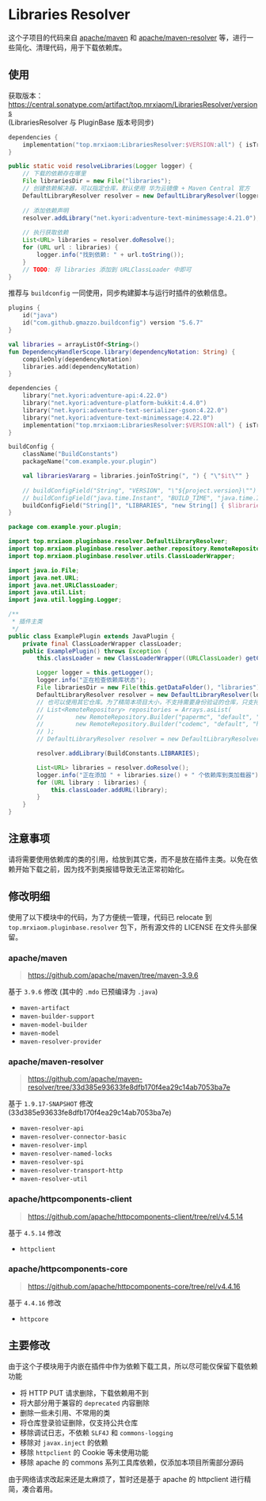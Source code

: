# Libraries Resolver

这个子项目的代码来自 [apache/maven](https://github.com/apache/maven) 和 [apache/maven-resolver](https://github.com/apache/maven-resolver) 等，进行一些简化、清理代码，用于下载依赖库。

## 使用

获取版本：https://central.sonatype.com/artifact/top.mrxiaom/LibrariesResolver/versions  
(LibrariesResolver 与 PluginBase 版本号同步)
```kotlin
dependencies {
    implementation("top.mrxiaom:LibrariesResolver:$VERSION:all") { isTransitive = false }
}
```

```java
public static void resolveLibraries(Logger logger) {
    // 下载的依赖存在哪里
    File librariesDir = new File("libraries");
    // 创建依赖解决器，可以指定仓库，默认使用 华为云镜像 + Maven Central 官方
    DefaultLibraryResolver resolver = new DefaultLibraryResolver(logger, librariesDir);
    
    // 添加依赖声明
    resolver.addLibrary("net.kyori:adventure-text-minimessage:4.21.0");
    
    // 执行获取依赖
    List<URL> libraries = resolver.doResolve();
    for (URL url : libraries) {
        logger.info("找到依赖: " + url.toString());
    }
    // TODO: 将 libraries 添加到 URLClassLoader 中即可
}
```

推荐与 `buildconfig` 一同使用，同步构建脚本与运行时插件的依赖信息。

```kotlin
plugins {
    id("java")
    id("com.github.gmazzo.buildconfig") version "5.6.7"
}

val libraries = arrayListOf<String>()
fun DependencyHandlerScope.library(dependencyNotation: String) {
    compileOnly(dependencyNotation)
    libraries.add(dependencyNotation)
}

dependencies {
    library("net.kyori:adventure-api:4.22.0")
    library("net.kyori:adventure-platform-bukkit:4.4.0")
    library("net.kyori:adventure-text-serializer-gson:4.22.0")
    library("net.kyori:adventure-text-minimessage:4.22.0")
    implementation("top.mrxiaom:LibrariesResolver:$VERSION:all") { isTransitive = false }
}

buildConfig {
    className("BuildConstants")
    packageName("com.example.your.plugin")

    val librariesVararg = libraries.joinToString(", ") { "\"$it\"" }
    
    // buildConfigField("String", "VERSION", "\"${project.version}\"")
    // buildConfigField("java.time.Instant", "BUILD_TIME", "java.time.Instant.ofEpochSecond(${System.currentTimeMillis() / 1000L}L)")
    buildConfigField("String[]", "LIBRARIES", "new String[] { $librariesVararg }")
}
```

```java
package com.example.your.plugin;

import top.mrxiaom.pluginbase.resolver.DefaultLibraryResolver;
import top.mrxiaom.pluginbase.resolver.aether.repository.RemoteRepository;
import top.mrxiaom.pluginbase.resolver.utils.ClassLoaderWrapper;

import java.io.File;
import java.net.URL;
import java.net.URLClassLoader;
import java.util.List;
import java.util.logging.Logger;

/**
 * 插件主类
 */
public class ExamplePlugin extends JavaPlugin {
    private final ClassLoaderWrapper classLoader;
    public ExamplePlugin() throws Exception {
        this.classLoader = new ClassLoaderWrapper((URLClassLoader) getClassLoader());

        Logger logger = this.getLogger();
        logger.info("正在检查依赖库状态");
        File librariesDir = new File(this.getDataFolder(), "libraries");
        DefaultLibraryResolver resolver = new DefaultLibraryResolver(logger, librariesDir);
        // 也可以使用其它仓库。为了精简本项目大小，不支持需要身份验证的仓库，只支持公开仓库
        // List<RemoteRepository> repositories = Arrays.asList(
        //         new RemoteRepository.Builder("papermc", "default", "https://repo.papermc.io/repository/maven-public").build(),
        //         new RemoteRepository.Builder("codemc", "default", "https://repo.codemc.io/repository/maven-public").build()
        // );
        // DefaultLibraryResolver resolver = new DefaultLibraryResolver(logger, librariesDir, repositories);

        resolver.addLibrary(BuildConstants.LIBRARIES);

        List<URL> libraries = resolver.doResolve();
        logger.info("正在添加 " + libraries.size() + " 个依赖库到类加载器");
        for (URL library : libraries) {
            this.classLoader.addURL(library);
        }
    }
}
```

## 注意事项

请将需要使用依赖库的类的引用，给放到其它类，而不是放在插件主类。以免在依赖开始下载之前，因为找不到类报错导致无法正常初始化。

## 修改明细

使用了以下模块中的代码，为了方便统一管理，代码已 relocate 到 `top.mrxiaom.pluginbase.resolver` 包下，所有源文件的 LICENSE 在文件头部保留。

### apache/maven
> https://github.com/apache/maven/tree/maven-3.9.6

基于 `3.9.6` 修改 (其中的 `.mdo` 已预编译为 `.java`)
+ `maven-artifact`
+ `maven-builder-support`
+ `maven-model-builder`
+ `maven-model`
+ `maven-resolver-provider`

### apache/maven-resolver
> https://github.com/apache/maven-resolver/tree/33d385e93633fe8dfb170f4ea29c14ab7053ba7e

基于 `1.9.17-SNAPSHOT` 修改 (33d385e93633fe8dfb170f4ea29c14ab7053ba7e)
+ `maven-resolver-api`
+ `maven-resolver-connector-basic`
+ `maven-resolver-impl`
+ `maven-resolver-named-locks`
+ `maven-resolver-spi`
+ `maven-resolver-transport-http`
+ `maven-resolver-util`

### apache/httpcomponents-client
> https://github.com/apache/httpcomponents-client/tree/rel/v4.5.14

基于 `4.5.14` 修改
+ `httpclient`

### apache/httpcomponents-core
> https://github.com/apache/httpcomponents-core/tree/rel/v4.4.16

基于 `4.4.16` 修改
+ `httpcore`

## 主要修改
由于这个子模块用于内嵌在插件中作为依赖下载工具，所以尽可能仅保留下载依赖功能
+ 将 HTTP PUT 请求删除，下载依赖用不到
+ 将大部分用于兼容的 `deprecated` 内容删除
+ 删除一些未引用、不常用的类
+ 将仓库登录验证删除，仅支持公共仓库
+ 移除调试日志，不依赖 `SLF4J` 和 `commons-logging`
+ 移除对 `javax.inject` 的依赖
+ 移除 `httpclient` 的 Cookie 等未使用功能
+ 移除 apache 的 commons 系列工具库依赖，仅添加本项目所需部分源码

由于网络请求改起来还是太麻烦了，暂时还是基于 apache 的 httpclient 进行精简，凑合着用。
